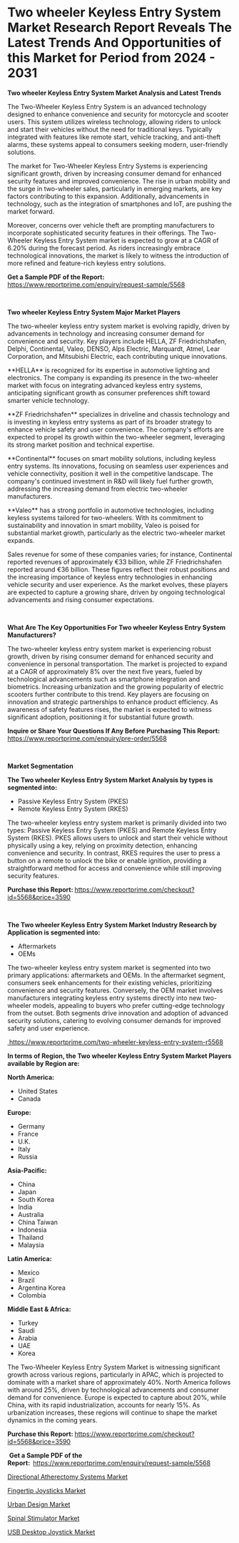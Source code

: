 <p><h1>Two wheeler Keyless Entry System Market Research Report Reveals The Latest Trends And Opportunities of this Market for Period from 2024 - 2031</h1></p><p><strong>Two wheeler Keyless Entry System Market Analysis and Latest Trends</strong></p>
<p><p>The Two-Wheeler Keyless Entry System is an advanced technology designed to enhance convenience and security for motorcycle and scooter users. This system utilizes wireless technology, allowing riders to unlock and start their vehicles without the need for traditional keys. Typically integrated with features like remote start, vehicle tracking, and anti-theft alarms, these systems appeal to consumers seeking modern, user-friendly solutions.</p><p>The market for Two-Wheeler Keyless Entry Systems is experiencing significant growth, driven by increasing consumer demand for enhanced security features and improved convenience. The rise in urban mobility and the surge in two-wheeler sales, particularly in emerging markets, are key factors contributing to this expansion. Additionally, advancements in technology, such as the integration of smartphones and IoT, are pushing the market forward.</p><p>Moreover, concerns over vehicle theft are prompting manufacturers to incorporate sophisticated security features in their offerings. The Two-Wheeler Keyless Entry System market is expected to grow at a CAGR of 6.20% during the forecast period. As riders increasingly embrace technological innovations, the market is likely to witness the introduction of more refined and feature-rich keyless entry solutions.</p></p>
<p><strong>Get a Sample PDF of the Report:&nbsp;</strong> <a href="https://www.reportprime.com/enquiry/request-sample/5568">https://www.reportprime.com/enquiry/request-sample/5568</a></p>
<p>&nbsp;</p>
<p><strong>Two wheeler Keyless Entry System Major Market Players</strong></p>
<p><p>The two-wheeler keyless entry system market is evolving rapidly, driven by advancements in technology and increasing consumer demand for convenience and security. Key players include HELLA, ZF Friedrichshafen, Delphi, Continental, Valeo, DENSO, Alps Electric, Marquardt, Atmel, Lear Corporation, and Mitsubishi Electric, each contributing unique innovations.</p><p>**HELLA** is recognized for its expertise in automotive lighting and electronics. The company is expanding its presence in the two-wheeler market with focus on integrating advanced keyless entry systems, anticipating significant growth as consumer preferences shift toward smarter vehicle technology. </p><p>**ZF Friedrichshafen** specializes in driveline and chassis technology and is investing in keyless entry systems as part of its broader strategy to enhance vehicle safety and user convenience. The company's efforts are expected to propel its growth within the two-wheeler segment, leveraging its strong market position and technical expertise.</p><p>**Continental** focuses on smart mobility solutions, including keyless entry systems. Its innovations, focusing on seamless user experiences and vehicle connectivity, position it well in the competitive landscape. The company's continued investment in R&D will likely fuel further growth, addressing the increasing demand from electric two-wheeler manufacturers.</p><p>**Valeo** has a strong portfolio in automotive technologies, including keyless systems tailored for two-wheelers. With its commitment to sustainability and innovation in smart mobility, Valeo is poised for substantial market growth, particularly as the electric two-wheeler market expands.</p><p>Sales revenue for some of these companies varies; for instance, Continental reported revenues of approximately €33 billion, while ZF Friedrichshafen reported around €36 billion. These figures reflect their robust positions and the increasing importance of keyless entry technologies in enhancing vehicle security and user experience. As the market evolves, these players are expected to capture a growing share, driven by ongoing technological advancements and rising consumer expectations.</p></p>
<p>&nbsp;</p>
<p><strong>What Are The Key Opportunities For Two wheeler Keyless Entry System Manufacturers?</strong></p>
<p><p>The two-wheeler keyless entry system market is experiencing robust growth, driven by rising consumer demand for enhanced security and convenience in personal transportation. The market is projected to expand at a CAGR of approximately 8% over the next five years, fueled by technological advancements such as smartphone integration and biometrics. Increasing urbanization and the growing popularity of electric scooters further contribute to this trend. Key players are focusing on innovation and strategic partnerships to enhance product efficiency. As awareness of safety features rises, the market is expected to witness significant adoption, positioning it for substantial future growth.</p></p>
<p><strong>Inquire or Share Your Questions If Any Before Purchasing This Report:</strong> <a href="https://www.reportprime.com/enquiry/pre-order/5568">https://www.reportprime.com/enquiry/pre-order/5568</a></p>
<p>&nbsp;</p>
<p><strong>Market Segmentation</strong></p>
<p><strong>The Two wheeler Keyless Entry System Market Analysis by types is segmented into:</strong></p>
<p><ul><li>Passive Keyless Entry System (PKES)</li><li>Remote Keyless Entry System (RKES)</li></ul></p>
<p><p>The two-wheeler keyless entry system market is primarily divided into two types: Passive Keyless Entry System (PKES) and Remote Keyless Entry System (RKES). PKES allows users to unlock and start their vehicle without physically using a key, relying on proximity detection, enhancing convenience and security. In contrast, RKES requires the user to press a button on a remote to unlock the bike or enable ignition, providing a straightforward method for access and convenience while still improving security features.</p></p>
<p><strong>Purchase this Report:&nbsp;</strong><a href="https://www.reportprime.com/checkout?id=5568&price=3590">https://www.reportprime.com/checkout?id=5568&price=3590</a></p>
<p>&nbsp;</p>
<p><strong>The Two wheeler Keyless Entry System Market Industry Research by Application is segmented into:</strong></p>
<p><ul><li>Aftermarkets</li><li>OEMs</li></ul></p>
<p><p>The two-wheeler keyless entry system market is segmented into two primary applications: aftermarkets and OEMs. In the aftermarket segment, consumers seek enhancements for their existing vehicles, prioritizing convenience and security features. Conversely, the OEM market involves manufacturers integrating keyless entry systems directly into new two-wheeler models, appealing to buyers who prefer cutting-edge technology from the outset. Both segments drive innovation and adoption of advanced security solutions, catering to evolving consumer demands for improved safety and user experience.</p></p>
<p><a href="https://www.reportprime.com/two-wheeler-keyless-entry-system-r5568">&nbsp;https://www.reportprime.com/two-wheeler-keyless-entry-system-r5568</a></p>
<p><strong>In terms of Region, the Two wheeler Keyless Entry System Market Players available by Region are:</strong></p>
<p>
    <p> <strong> North America: </strong>
        <ul>
            <li>United States</li>
            <li>Canada</li>
        </ul>
        </p> 
    <p> <strong> Europe: </strong>
        <ul>
            <li>Germany</li>
            <li>France</li>
            <li>U.K.</li>
            <li>Italy</li>
            <li>Russia</li>
        </ul>
        </p> 
    <p> <strong> Asia-Pacific: </strong>
        <ul>
            <li>China</li>
            <li>Japan</li>
            <li>South Korea</li>
            <li>India</li>
            <li>Australia</li>
            <li>China Taiwan</li>
            <li>Indonesia</li>
            <li>Thailand</li>
            <li>Malaysia</li>
        </ul>
        </p> 
    <p> <strong> Latin America: </strong>
        <ul>
            <li>Mexico</li>
            <li>Brazil</li>
            <li>Argentina Korea</li>
            <li>Colombia</li>
        </ul>
        </p> 
    <p> <strong> Middle East & Africa: </strong>
        <ul>
            <li>Turkey</li>
            <li>Saudi</li>
            <li>Arabia</li>
            <li>UAE</li>
            <li>Korea</li>
        </ul>
    </p>
    </p>
<p><p>The Two-Wheeler Keyless Entry System Market is witnessing significant growth across various regions, particularly in APAC, which is projected to dominate with a market share of approximately 40%. North America follows with around 25%, driven by technological advancements and consumer demand for convenience. Europe is expected to capture about 20%, while China, with its rapid industrialization, accounts for nearly 15%. As urbanization increases, these regions will continue to shape the market dynamics in the coming years.</p></p>
<p><strong>Purchase this Report: </strong><a href="https://www.reportprime.com/checkout?id=5568&price=3590">https://www.reportprime.com/checkout?id=5568&price=3590</a></p>
<p>&nbsp;<strong>Get a Sample PDF of the Report:&nbsp;&nbsp;</strong><a href="https://www.reportprime.com/enquiry/request-sample/5568">https://www.reportprime.com/enquiry/request-sample/5568</a></p>
<p><strong></strong></p>
<p><p><a href="https://issuu.com/reportprime-2/docs/directional-atherectomy-systems-mar_e035176b415bd8">Directional Atherectomy Systems Market</a></p><p><a href="https://github.com/FassouRP/Market-Research-Report-List-6/blob/main/fingertip-joysticks-market.md">Fingertip Joysticks Market</a></p><p><a href="https://www.linkedin.com/pulse/strategic-roadmap-success-global-urban-design-market-analysis2024-sknoe?trackingId=j8PYeKzHSM27j%2BIvDhBaxQ%3D%3D">Urban Design Market</a></p><p><a href="https://issuu.com/reportprime-2/docs/spinal-stimulator-market-size-2030._3ae275c0e1cda8">Spinal Stimulator Market</a></p><p><a href="https://github.com/rahu1506/Market-Research-Report-List-6/blob/main/usb-desktop-joystick-market.md">USB Desktop Joystick Market</a></p></p>
